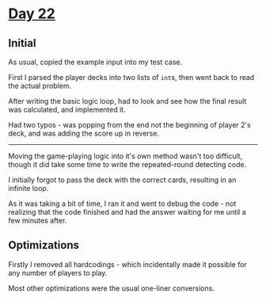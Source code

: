 # [Day 22](https://adventofcode.com/2020/day/22)

## Initial

As usual, copied the example input into my test case.

First I parsed the player decks into two lists of `int`s, then went back to read the actual problem.

After writing the basic logic loop, had to look and see how the final result was calculated, and implemented it.

Had two typos - was popping from the end not the beginning of player 2's deck, and was adding the score up in reverse.

***

Moving the game-playing logic into it's own method wasn't too difficult, though it did take some time to write the repeated-round detecting code.

I initially forgot to pass the deck with the correct cards, resulting in an infinite loop.

As it was taking a bit of time, I ran it and went to debug the code - not realizing that the code finished and had the answer waiting for me until a few minutes after.

## Optimizations

Firstly I removed all hardcodings - which incidentally made it possible for any number of players to play.

Most other optimizations were the usual one-liner conversions.
